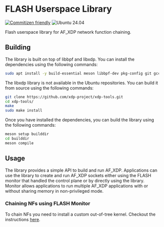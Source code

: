 # FLASH Userspace Library

[![Commitizen friendly](https://img.shields.io/badge/commitizen-friendly-brightgreen.svg)](http://commitizen.github.io/cz-cli/)
![Ubuntu 24.04](https://github.com/rickydebojeet/flash/actions/workflows/main.yml/badge.svg)

Flash userspace library for AF_XDP network function chaining.

## Building

The library is built on top of libbpf and libxdp. You can install the dependencies using the following commands:

```bash
sudo apt install -y build-essential meson libbpf-dev pkg-config git gcc-multilib clang llvm lld m4 libpcap-dev libcjson-dev libncurses-dev
```

The libxdp library is not available in the Ubuntu repositories. You can build it from source using the following commands:

```bash
git clone https://github.com/xdp-project/xdp-tools.git
cd xdp-tools/
make
sudo make install
```

Once you have installed the dependencies, you can build the library using the following commands:

```bash
meson setup builddir
cd builddir
meson compile
```

## Usage

The library provides a simple API to build and run AF_XDP. Applications can use the library to create and run AF_XDP sockets either using the FLASH monitor that handled the control plane or by directly using the library. Monitor allows applications to run multiple AF_XDP applications with or without sharing memory in non-privileged mode.

### Chaining NFs using FLASH Monitor

To chain NFs you need to install a custom out-of-tree kernel. Checkout the instructions [here](./doc/flash_kernel/flash_kernel.rst).
